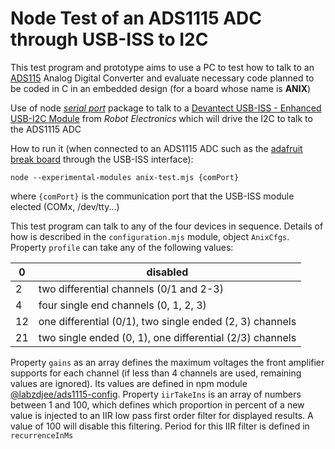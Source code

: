 # Node Test of an ADS1115 ADC through USB-ISS to I2C

This test program and prototype aims to use a PC to test how to talk to an [ADS115](http://www.ti.com/lit/ds/symlink/ads1115.pdf) Analog Digital Converter and evaluate necessary code planned to be coded in C in an embedded design (for a board whose name is **ANIX**)

Use of node _[serial port](https://www.npmjs.com/package/serialport)_ package to talk to a [Devantect USB-ISS - Enhanced USB-I2C Module](https://robot-electronics.co.uk/products/communication-adapters/interface-modules/usb-iss-enhanced-usb-i2c-module.html) from _Robot Electronics_ which will drive the I2C to talk to the ADS1115 ADC

How to run it (when connected to an ADS1115 ADC such as the [adafruit break board](https://www.adafruit.com/product/1085) through the USB-ISS interface):

`node --experimental-modules anix-test.mjs {comPort}`

where `{comPort}` is the communication port that the USB-ISS module elected (COMx, /dev/tty...)

This test program can talk to any of the four devices in sequence. Details of how is described in the `configuration.mjs` module, object `AnixCfgs`. Property `profile` can take any of the following values:

| 0    | disabled                                                 |
| ---- | -------------------------------------------------------- |
| 2    | two differential channels (0/1 and 2-3)                  |
| 4    | four single end channels (0, 1, 2, 3)                    |
| 12   | one differential (0/1), two single ended (2, 3) channels |
| 21   | two single ended (0, 1), one differential (2/3) channels |

Property `gains` as an array defines the maximum voltages the front amplifier supports for each channel (if less than 4 channels are used, remaining values are ignored). Its values are defined in npm module [@labzdjee/ads1115-config](https://www.npmjs.com/package/@labzdjee/ads1115-config). Property `iirTakeIns` is an array of numbers between 1 and 100, which defines which proportion in percent of a new value is injected to an IIR low pass first order filter for displayed results. A value of 100 will disable this filtering.  Period for this IIR filter is defined in `recurrenceInMs`

